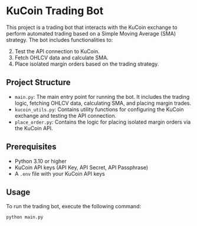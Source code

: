 # KuCoin Trading Bot

This project is a trading bot that interacts with the KuCoin exchange to perform automated trading based on a Simple Moving Average (SMA) strategy. The bot includes functionalities to:

2. Test the API connection to KuCoin.
3. Fetch OHLCV data and calculate SMA.
4. Place isolated margin orders based on the trading strategy.

## Project Structure

- `main.py`: The main entry point for running the bot. It includes the trading logic, fetching OHLCV data, calculating SMA, and placing margin trades.
- `kucoin_utils.py`: Contains utility functions for configuring the KuCoin exchange and testing the API connection.
- `place_order.py`: Contains the logic for placing isolated margin orders via the KuCoin API.

## Prerequisites

- Python 3.10 or higher
- KuCoin API keys (API Key, API Secret, API Passphrase)
- A `.env` file with your KuCoin API keys

## Usage

To run the trading bot, execute the following command:
```bash
python main.py
